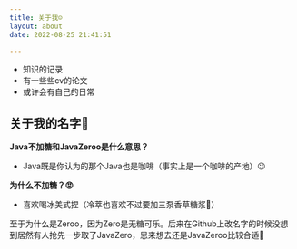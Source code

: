 ```yaml
---
title: 关于我☺️
layout: about
date: 2022-08-25 21:41:51

---
```

- 知识的记录
- 有一些些cv的论文
- 或许会有自己的日常


## 关于我的名字🤔
**Java不加糖和JavaZeroo是什么意思？**

- Java既是你认为的那个Java也是咖啡（事实上是一个咖啡的产地）😉

**为什么不加糖？😡**

- 喜欢喝冰美式捏（冷萃也喜欢不过要加三泵香草糖浆🤤）

至于为什么是Zeroo，因为Zero是无糖可乐。后来在Github上改名字的时候没想到居然有人抢先一步取了JavaZero，思来想去还是JavaZeroo比较合适🤨